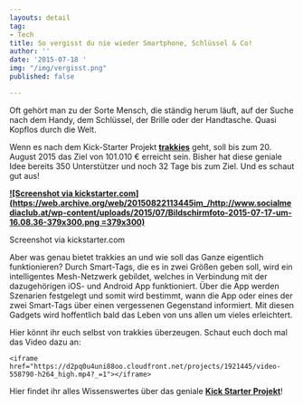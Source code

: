 ```yaml
---
layouts: detail
tag:
- Tech
title: So vergisst du nie wieder Smartphone, Schlüssel & Co!
author: ''
date: '2015-07-18 '
img: "/img/vergisst.png"
published: false

---
```

Oft gehört man zu der Sorte Mensch, die ständig herum läuft, auf der Suche nach dem Handy, dem Schlüssel, der Brille oder der Handtasche. Quasi Kopflos durch die Welt.

Wenn es nach dem Kick-Starter Projekt [**trakkies**](https://web.archive.org/web/20150822113445/https://www.trakkies.com/) geht, soll bis zum 20. August 2015 das Ziel von 101.010 € erreicht sein. Bisher hat diese geniale Idee bereits 350 Unterstützer und noch 32 Tage bis zum Ziel. Und es schaut gut aus!

[**![Screenshot via kickstarter.com](https://web.archive.org/web/20150822113445im_/http://www.socialmediaclub.at/wp-content/uploads/2015/07/Bildschirmfoto-2015-07-17-um-16.08.36-379x300.png =379x300)**](https://web.archive.org/web/20150822113445/http://www.socialmediaclub.at/wp-content/uploads/2015/07/Bildschirmfoto-2015-07-17-um-16.08.36.png)

Screenshot via kickstarter.com

Aber was genau bietet trakkies an und wie soll das Ganze eigentlich funktionieren? Durch Smart-Tags, die es in zwei Größen geben soll, wird ein intelligentes Mesh-Netzwerk gebildet, welches in Verbindung mit der dazugehörigen iOS- und Android App funktioniert. Über die App werden Szenarien festgelegt und somit wird bestimmt, wann die App oder eines der zwei Smart-Tags über einen vergessenen Gegenstand informiert. Mit diesen Gadgets wird hoffentlich bald das Leben von uns allen um vieles erleichtert.

Hier könnt ihr euch selbst von trakkies überzeugen. Schaut euch doch mal das Video dazu an:

    <iframe href="https://d2pq0u4uni88oo.cloudfront.net/projects/1921445/video-558790-h264_high.mp4?_=1"></iframe>

Hier findet ihr alles Wissenswertes über das geniale [**Kick Starter Projekt**](https://web.archive.org/web/20150822113445/https://www.kickstarter.com/projects/trakkies/trakkies-proactively-helps-you-not-to-forget-your?ref=video)!